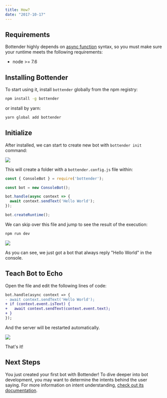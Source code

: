 ```yaml
---
title: How?
date: "2017-10-17"
---
```


## Requirements

Bottender highly depends on [async function](https://developer.mozilla.org/en-US/docs/Web/JavaScript/Reference/Statements/async_function) syntax, so you must make sure your runtime meets the following requirements:

- node >= 7.6

## Installing Bottender

To start using it, install `bottender` globally from the npm registry:

```sh
npm install -g bottender
```

or install by yarn:

```sh
yarn global add bottender
```

## Initialize

After installed, we can start to create new bot with `bottender init` command:

![](https://user-images.githubusercontent.com/3382565/32279006-6a537d14-bee5-11e7-9b23-48289bd29641.png)

This will create a folder with a `bottender.config.js` file within:

```js
const { ConsoleBot } = require('bottender');

const bot = new ConsoleBot();

bot.handle(async context => {
  await context.sendText('Hello World');
});

bot.createRuntime();
```

We can skip over this file and jump to see the result of the execution:

```sh
npm run dev
```

![](https://user-images.githubusercontent.com/3382565/31601791-abf0746a-b220-11e7-893a-fba68923920e.png)

As you can see, we just got a bot that always reply "Hello World" in the console.

## Teach Bot to Echo

Open the file and edit the following lines of code:

```diff
bot.handle(async context => {
- await context.sendText('Hello World');
+ if (context.event.isText) {
+   await context.sendText(context.event.text);
+ }
});
```

And the server will be restarted automatically.

![](https://user-images.githubusercontent.com/3382565/31601795-ac3f1f02-b220-11e7-99d0-513accf40460.png)

That's it!

## Next Steps

You just created your first bot with Bottender! To dive deeper into bot development, you may want to determine the intents behind the user saying. For more information on intent understanding, [check out its documentation](./Guides-Intents).

